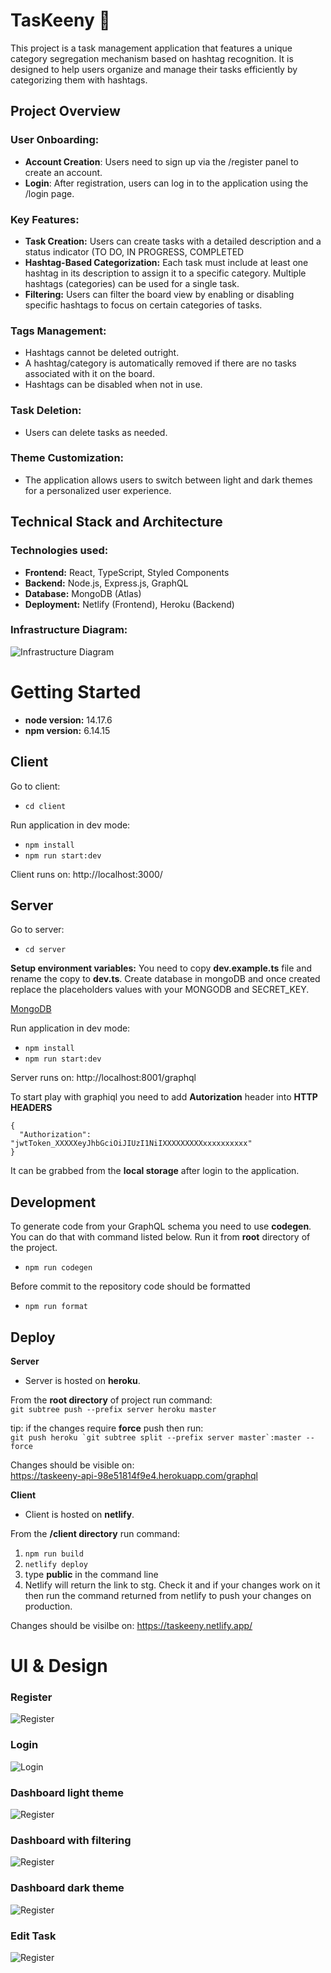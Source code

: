 # TasKeeny 🎯

This project is a task management application that features a unique category segregation mechanism based on hashtag recognition. It is designed to help users organize and manage their tasks efficiently by categorizing them with hashtags.

## Project Overview

### User Onboarding:

- **Account Creation**: Users need to sign up via the /register panel to create an account.
- **Login**: After registration, users can log in to the application using the /login page.

### Key Features:

- **Task Creation:** Users can create tasks with a detailed description and a status indicator (TO DO, IN PROGRESS, COMPLETED
- **Hashtag-Based Categorization:** Each task must include at least one hashtag in its description to assign it to a specific category. Multiple hashtags (categories) can be used for a single task.
- **Filtering:** Users can filter the board view by enabling or disabling specific hashtags to focus on certain categories of tasks.

### Tags Management:

- Hashtags cannot be deleted outright.
- A hashtag/category is automatically removed if there are no tasks associated with it on the board.
- Hashtags can be disabled when not in use.

### Task Deletion:

- Users can delete tasks as needed.

### Theme Customization:

- The application allows users to switch between light and dark themes for a personalized user experience.

## Technical Stack and Architecture

### Technologies used:

- **Frontend:** React, TypeScript, Styled Components
- **Backend:** Node.js, Express.js, GraphQL
- **Database:** MongoDB (Atlas)
- **Deployment:** Netlify (Frontend), Heroku (Backend)

### Infrastructure Diagram:

![Infrastructure Diagram](designs/diagram.png)

# Getting Started

- **node version:** 14.17.6
- **npm version:** 6.14.15

## Client

Go to client:

- `cd client`

Run application in dev mode:

- `npm install`
- `npm run start:dev`

Client runs on: http://localhost:3000/

## Server

Go to server:

- `cd server`

**Setup environment variables:** You need to copy **dev.example.ts** file and rename the copy to **dev.ts**. Create database in mongoDB and once created replace the placeholders values with your MONGODB and SECRET_KEY.

<a href="https://www.mongodb.com/lp/cloud/atlas/try4?utm_source=google&utm_campaign=search_gs_pl_evergreen_atlas_general_prosp-brand_gic-null_emea-pl_ps-all_desktop_eng_lead&utm_term=mongo%20db%20tutorial&utm_medium=cpc_paid_search&utm_ad=p&utm_ad_campaign_id=10947982926&adgroup=108885991393&cq_cmp=10947982926&gad_source=1&gclid=CjwKCAjw4f6zBhBVEiwATEHFVvTUfSupVh47ZyYwe8JOEj728Fzn1ysU7Ca3A7n0SLnTrQdScJPswRoC3RIQAvD_BwE">MongoDB</a>

Run application in dev mode:

- `npm install`
- `npm run start:dev`

Server runs on: http://localhost:8001/graphql

To start play with graphiql you need to add **Autorization** header into **HTTP HEADERS**

```
{
  "Authorization": "jwtToken_XXXXXeyJhbGciOiJIUzI1NiIXXXXXXXXXxxxxxxxxxx"
}
```

It can be grabbed from the **local storage** after login to the application.

## Development

To generate code from your GraphQL schema you need to use **codegen**.
You can do that with command listed below. Run it from **root** directory of the project.

- `npm run codegen`

Before commit to the repository code should be formatted

- `npm run format`

## Deploy

**Server**

- Server is hosted on **heroku**.

From the **root directory** of project run command:\
`git subtree push --prefix server heroku master`

tip: if the changes require **force** push then run:\
`` git push heroku `git subtree split --prefix server master`:master --force ``

Changes should be visible on:\
https://taskeeny-api-98e51814f9e4.herokuapp.com/graphql

**Client**

- Client is hosted on **netlify**.

From the **/client directory** run command:

1.  `npm run build`
2.  `netlify deploy `
3.  type **public** in the command line
4.  Netlify will return the link to stg. Check it and if your changes work on it then run the command returned from netlify to push your changes on production.

Changes should be visilbe on: https://taskeeny.netlify.app/

# UI & Design

### Register

![Register](designs/register.png)

### Login

![Login](designs/login.png)

### Dashboard light theme

![Register](designs/board.png)

### Dashboard with filtering

![Register](designs/board-with-filtering.png)

### Dashboard dark theme

![Register](designs/board-dark.png)

### Edit Task

![Register](designs/edit-view.png)
